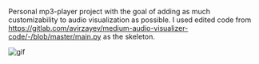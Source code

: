 Personal mp3-player project with the goal of adding as much customizability to audio visualization as possible. I used edited code from https://gitlab.com/avirzayev/medium-audio-visualizer-code/-/blob/master/main.py as the skeleton.

![gif](https://github.com/Marty0001/music_visualizer/assets/123718743/c9f2d31a-a503-466e-a977-6d7f880bdbce)
